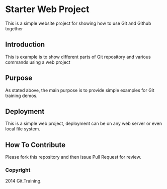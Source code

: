 # Starter Web Project

This is a simple website project for showing how to use Git and Github together

## Introduction

This is example is to show different parts of Git repository and various commands using a web project

## Purpose

As stated above, the main purpose is to provide simple examples for Git training demos.

## Deployment

This is  a simple web project, deployment can be on any web server or even local file system.

## How To Contribute

Please fork this repository and then issue Pull Request for review.

### Copyright

2014 Git.Training.